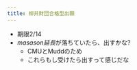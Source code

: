 ```yaml
---
title: 柳井財団合格型出願
---
```


* 期限2/14
* *masason延長*が落ちていたら、出すかな?
  * CMUとMuddのため
  * これらもし受けたら出すって感じだな
